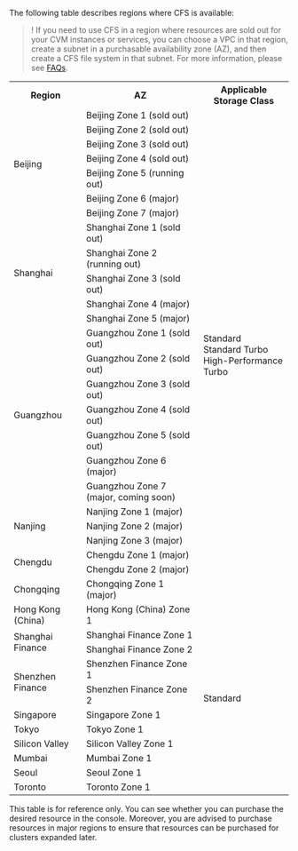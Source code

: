 The following table describes regions where CFS is available:

>! If you need to use CFS in a region where resources are sold out for your CVM instances or services, you can choose a VPC in that region, create a subnet in a purchasable availability zone (AZ), and then create a CFS file system in that subnet. For more information, please see [FAQs](https://intl.cloud.tencent.com/document/product/582/9551).
>

<table>
<tr>
    <th>Region</th>
    <th>AZ</th>
		<th>Applicable Storage Class</th>
</tr>
  <tr>
    <td rowspan="7">Beijing</td>
    <td>Beijing Zone 1 (sold out)</td>
		<td rowspan="25">Standard<br>Standard Turbo<br>High-Performance Turbo</td>
  </tr>
	<tr>
    <td>Beijing Zone 2 (sold out)</td>
  </tr>
	<tr>
    <td>Beijing Zone 3 (sold out)</td>
  </tr>
		<tr>
    <td>Beijing Zone 4 (sold out)</td>
  </tr>
		<tr>
    <td>Beijing Zone 5 (running out)</td>
  </tr>
		<tr>
    <td>Beijing Zone 6 (major)</td>
  </tr>
		<tr>
    <td>Beijing Zone 7 (major)</td>
  </tr>
	<tr>
    <td rowspan="5">Shanghai</td>
    <td>Shanghai Zone 1 (sold out)</td>
 </tr>
	<tr>
    <td>Shanghai Zone 2 (running out)</td>
 </tr>
	<tr>
    <td>Shanghai Zone 3 (sold out)</td>
  </tr>
	<tr>
    <td>Shanghai Zone 4 (major)</td>
  </tr>
		<tr>
    <td>Shanghai Zone 5 (major)</td>
  </tr>
	<tr>
    <td rowspan="7">Guangzhou</td>
    <td>Guangzhou Zone 1 (sold out)</td>
  </tr>
	<tr>
    <td>Guangzhou Zone 2 (sold out)</td>
  </tr>
	<tr>
    <td>Guangzhou Zone 3 (sold out)</td>
  </tr>
	<tr>
    <td>Guangzhou Zone 4 (sold out)</td>
  </tr>
	<tr>
    <td>Guangzhou Zone 5 (sold out)</td>
  </tr>
	<tr>
    <td>Guangzhou Zone 6 (major)</td>
  </tr>
	<tr>
    <td>Guangzhou Zone 7 (major, coming soon)</td>
  </tr>
	<tr>
    <td rowspan="3">Nanjing</td>
    <td>Nanjing Zone 1 (major)</td>
  </tr>
	<tr>
    <td>Nanjing Zone 2 (major)</td>
 </tr>
	<tr>
    <td>Nanjing Zone 3 (major)</td>
	<tr>
    <td rowspan="2"> Chengdu</td>
    <td>Chengdu Zone 1 (major)</td>
  </tr>
	<tr>
    <td>Chengdu Zone 2 (major)</td>
  </tr>
		<tr>
    <td>Chongqing</td>
    <td>Chongqing Zone 1 (major)</td>
  </tr>
	<tr>
    <td>Hong Kong (China)</td>
    <td>Hong Kong (China) Zone 1</td>
		<td rowspan="11">Standard</td>
  </tr>
	<tr>
		<td rowspan="2">Shanghai Finance</td>
		<td>Shanghai Finance Zone 1</td>
	</tr>
	<tr>
		<td>Shanghai Finance Zone 2</td>
	</tr>
	<tr>
		<td rowspan="2">Shenzhen Finance</td>
		<td>Shenzhen Finance Zone 1</td>
	</tr>
	<tr>
		<td>Shenzhen Finance Zone 2</td>
	</tr>
	<tr>
    <td>Singapore</td>
    <td>Singapore Zone 1</td>
  </tr>
  <tr>
    <td>Tokyo</td>
    <td>Tokyo Zone 1</td>
  </tr>
    <tr>
    <td>Silicon Valley</td>
    <td>Silicon Valley Zone 1</td>
  </tr>
  <tr>
    <td>Mumbai</td>
    <td>Mumbai Zone 1</td>
  </tr>
    <tr>
    <td>Seoul</td>
    <td>Seoul Zone 1</td>
  </tr>
	    <tr>
    <td>Toronto</td>
    <td>Toronto Zone 1</td>
  </tr>
</table>

This table is for reference only. You can see whether you can purchase the desired resource in the console. Moreover, you are advised to purchase resources in major regions to ensure that resources can be purchased for clusters expanded later.
